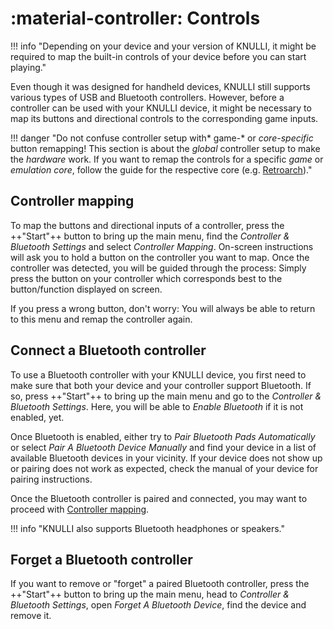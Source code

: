 # :material-controller: Controls

!!! info "Depending on your device and your version of KNULLI, it might be required to map the built-in controls of your device before you can start playing."

Even though it was designed for handheld devices, KNULLI still supports various types of USB and Bluetooth controllers. However, before a controller can be used with your KNULLI device, it might be necessary to map its buttons and directional controls to the corresponding game inputs.

!!! danger "Do not confuse controller setup with* game-* or *core-specific* button remapping! This section is about the *global* controller setup to make the *hardware* work. If you want to remap the controls for a specific *game* or *emulation core*, follow the guide for the respective core (e.g. [Retroarch](./retroarch/controls))."

## Controller mapping

To map the buttons and directional inputs of a controller, press the ++"Start"++ button to bring up the main menu, find the *Controller & Bluetooth Settings* and select *Controller Mapping*. On-screen instructions will ask you to hold a button on the controller you want to map. Once the controller was detected, you will be guided through the process: Simply press the button on your controller which corresponds best to the button/function displayed on screen.

If you press a wrong button, don't worry: You will always be able to return to this menu and remap the controller again.

## Connect a Bluetooth controller

To use a Bluetooth controller with your KNULLI device, you first need to make sure that both your device and your controller support Bluetooth. If so, press ++"Start"++ to bring up the main menu and go to the *Controller & Bluetooth Settings*. Here, you will be able to *Enable Bluetooth* if it is not enabled, yet.

Once Bluetooth is enabled, either try to *Pair Bluetooth Pads Automatically* or select *Pair A Bluetooth Device Manually* and find your device in a list of available Bluetooth devices in your vicinity. If your device does not show up or pairing does not work as expected, check the manual of your device for pairing instructions.

Once the Bluetooth controller is paired and connected, you may want to proceed with [Controller mapping](#controller-mapping).

!!! info "KNULLI also supports Bluetooth headphones or speakers."


## Forget a Bluetooth controller

If you want to remove or "forget" a paired Bluetooth controller, press the ++"Start"++ button to bring up the main menu, head to *Controller & Bluetooth Settings*, open *Forget A Bluetooth Device*, find the device and remove it.
